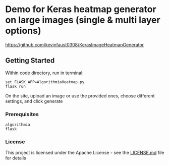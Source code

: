 # Demo for Keras heatmap generator on large images (single & multi layer options)

https://github.com/kevinfaust0308/KerasImageHeatmapGenerator

## Getting Started

Within code directory, run in terminal:

```
set FLASK_APP=AlgorithmiaHeatmap.py
flask run
```

On the site, upload an image or use the provided ones, choose different settings, and click generate

### Prerequisites

```
algorithmia
flask
```

### License

This project is licensed under the Apache License - see the [LICENSE.md](LICENSE.md) file for details
